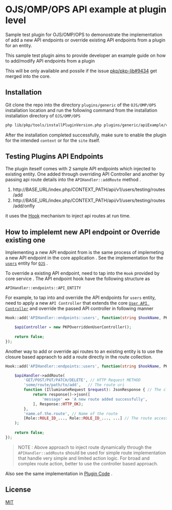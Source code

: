 # OJS/OMP/OPS API example at plugin level

Sample test plugin for OJS/OMP/OPS to demonostrate the implementation of add a new API endpoints or override existing API endpoints from a plugin for an entity.

This sample test plugin aims to provide developer an example guide on how to add/modify API endpoints from a plugin

This will be only available and possile if the issue [pkp/pkp-lib#9434](https://github.com/pkp/pkp-lib/issues/9434) get merged into the core. 

## Installation

Git clone the repo into the directory `plugins/generic` of the `OJS/OMP/OPS` installation location and run the following command from the installation installation directory of `OJS/OMP/OPS`

```bash
php lib/pkp/tools/installPluginVersion.php plugins/generic/apiExample/version.xml
```

After the installation completed successfully, make sure to enable the plugin for the intended `context` or for the `site` itself. 


## Testing Plugins API Endpoints

The plugin iteself comes with 2 sample API endpoints which injected to existing entity. One added through overriding API Controller and another by passing api route details into the `APIHandler::addRoute` method . 

1. http://BASE_URL/index.php/CONTEXT_PATH/api/v1/users/testing/routes/add
2. http://BASE_URL/index.php/CONTEXT_PATH/api/v1/users/testing/routes/add/onfly

it uses the [Hook](https://docs.pkp.sfu.ca/dev/documentation/en/utilities-hooks) mechanism to inject api routes at run time.


## How to implelemt new API endpoint or Override existing one

Implementing a new API endpoint from is the same process of implemeting a new API endpoint in the core application . See the implementation for the [`users`](https://github.com/pkp/pkp-lib/blob/main/api/v1/users/PKPUserController.php) entity for [`OJS`](https://github.com/pkp/ojs/blob/main/api/v1/users/index.php) .

To override a existing API endpoint, need to tap into the `Hook` provided by core service . The API endpoint hook have the following structure as 
```
APIHandler::endpoints::API_ENTITY
```
For example, to tap into and override the API endpoints for `users` entity, need to apply a new `API Controller` that extends the core [`User API Controller`](https://github.com/pkp/pkp-lib/blob/main/api/v1/users/PKPUserController.php) and override the passed API controller in following manner 

```php
Hook::add('APIHandler::endpoints::users', function(string $hookName, PKPBaseController &$apiController, APIHandler $apiHandler): bool {

    $apiController = new PKPOverriddenUserController();
    
    return false;
});
```

Another way to add or override api routes to an existing entity is to use the closure based appraoch to add a route directly in the route collection. 

```php
Hook::add('APIHandler::endpoints::users', function(string $hookName, PKPBaseController &$apiController, APIHandler $apiHandler): bool {

    $apiHandler->addRoute(
        'GET/POST/PUT/PATCH/DELETE', // HTTP Request METHOD
        'some/route/path/to/add',   // The route uri
        function (IlluminateRequest $request): JsonResponse { // The closure/callback of route action handler when the route url got hit
            return response()->json([
                'message' => 'A new route added successfully',
            ], Response::HTTP_OK);
        },
        'name.of.the.route', // Name of the route
        [Role::ROLE_ID_..., Role::ROLE_ID_..., ...] // The route accessable role from `Role::ROLE_ID_*`
    );
    
    return false;
});
```

> NOTE : Above approach to inject route dynamically through the `APIHandler::addRoute` should be used for simple route implementation that handle very simple and limited action logic. For broad and complex route action, better to use the controller based approach.

Also see the same implementation in [Plugin Code](https://github.com/touhidurabir/apiExample/blob/main/api/v1/users/PKPOverriddenUserController.php) .


## License
[MIT](./LICENSE.md)
